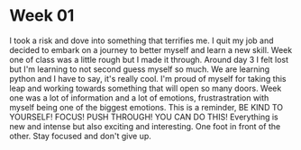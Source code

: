 # Week 01

I took a risk and dove into something that terrifies me. I quit my job and decided to embark on a journey to better myself and learn a new skill.
Week one of class was a little rough but I made it through. Around day 3 I felt lost but I'm learning to not second guess myself so much. We are learning python and I have to say, it's really cool. I'm proud of myself for taking this leap and working towards something that will open so many doors. Week one was a lot of information and a lot of emotions, frustrastration with myself being one of the biggest emotions. This is a reminder, BE KIND TO YOURSELF! FOCUS! PUSH THROUGH! YOU CAN DO THIS!
Everything is new and intense but also exciting and interesting. One foot in front of the other. Stay focused and don't give up. 
